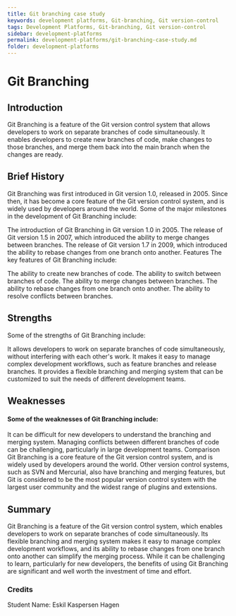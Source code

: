```yaml
---
title: Git branching case study
keywords: development platforms, Git-branching, Git version-control
tags: Development Platforms, Git-branching, Git version-control
sidebar: development-platforms
permalink: development-platforms/git-branching-case-study.md
folder: development-platforms
---
```


# Git Branching

## Introduction

Git Branching is a feature of the Git version control system that allows developers to work on separate branches of code simultaneously. It enables developers to create new branches of code, make changes to those branches, and merge them back into the main branch when the changes are ready.

## Brief History

Git Branching was first introduced in Git version 1.0, released in 2005. Since then, it has become a core feature of the Git version control system, and is widely used by developers around the world. Some of the major milestones in the development of Git Branching include:

The introduction of Git Branching in Git version 1.0 in 2005.
The release of Git version 1.5 in 2007, which introduced the ability to merge changes between branches.
The release of Git version 1.7 in 2009, which introduced the ability to rebase changes from one branch onto another.
Features
The key features of Git Branching include:

The ability to create new branches of code.
The ability to switch between branches of code.
The ability to merge changes between branches.
The ability to rebase changes from one branch onto another.
The ability to resolve conflicts between branches.

## Strengths

Some of the strengths of Git Branching include:

It allows developers to work on separate branches of code simultaneously, without interfering with each other's work.
It makes it easy to manage complex development workflows, such as feature branches and release branches.
It provides a flexible branching and merging system that can be customized to suit the needs of different development teams.

## Weaknesses

#### Some of the weaknesses of Git Branching include:

It can be difficult for new developers to understand the branching and merging system.
Managing conflicts between different branches of code can be challenging, particularly in large development teams.
Comparison
Git Branching is a core feature of the Git version control system, and is widely used by developers around the world. Other version control systems, such as SVN and Mercurial, also have branching and merging features, but Git is considered to be the most popular version control system with the largest user community and the widest range of plugins and extensions.

## Summary

Git Branching is a feature of the Git version control system, which enables developers to work on separate branches of code simultaneously. Its flexible branching and merging system makes it easy to manage complex development workflows, and its ability to rebase changes from one branch onto another can simplify the merging process. While it can be challenging to learn, particularly for new developers, the benefits of using Git Branching are significant and well worth the investment of time and effort.

### Credits

Student Name: Eskil Kaspersen Hagen
